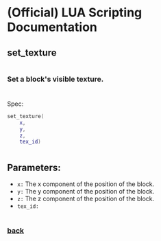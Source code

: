 
# (Official) LUA Scripting Documentation

## set_texture
#
### Set a block's visible texture.
#
Spec:
```lua
set_texture(
	x,
	y,
	z,
	tex_id)
```
#
## Parameters:
- `x:` The x component of the position of the block.
- `y:` The y component of the position of the block.
- `z:` The z component of the position of the block.
- `tex_id:` 
#
### [back](../other)
